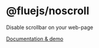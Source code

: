 # @fluejs/noscroll

Disable scrollbar on your web-page

[Documentation & demo](https://noscroll.fl3nkey.com/)